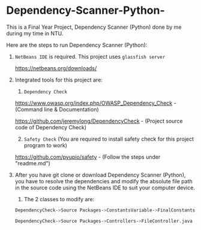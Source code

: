 # Dependency-Scanner-Python-
This is a Final Year Project, Dependency Scanner (Python) done by me during my time in NTU.

Here are the steps to run Dependency Scanner (Python):

1. `NetBeans IDE` is required. This project uses `glassfish server`
  
   https://netbeans.org/downloads/
   
2. Integrated tools for this project are:
   1. `Dependency Check` 

   https://www.owasp.org/index.php/OWASP_Dependency_Check - (Command line & Documentation)

   https://github.com/jeremylong/DependencyCheck - (Project source code of Dependency Check)
   
   2. `Safety Check` (You are required to install safety check for this project program to work)

   https://github.com/pyupio/safety - (Follow the steps under "readme.md")


3. After you have git clone or download Dependency Scanner (Python), you have to resolve the dependencies and modify the absolute file path    in the source code using the NetBeans IDE to suit your computer device.

   1. The 2 classes to modify are:
   ```bash
   DependencyCheck->Source Packages->ConstantsVariable->FinalConstants.java
   ```
   ```bash
   DependencyCheck->Source Packages->Controllers->FileController.java
   ```

   
